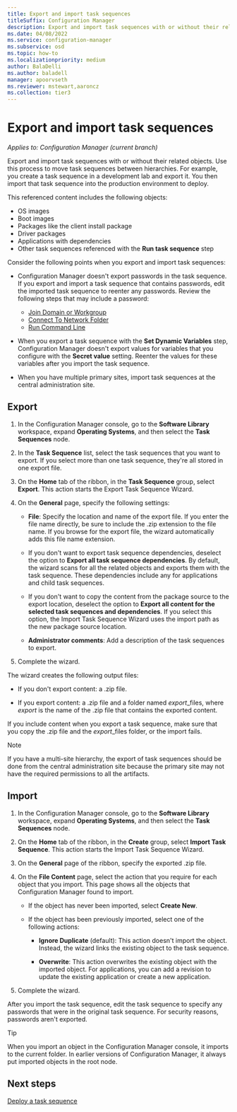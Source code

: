 ```yaml
---
title: Export and import task sequences
titleSuffix: Configuration Manager
description: Export and import task sequences with or without their related objects.
ms.date: 04/08/2022
ms.service: configuration-manager
ms.subservice: osd
ms.topic: how-to
ms.localizationpriority: medium
author: BalaDelli
ms.author: baladell
manager: apoorvseth
ms.reviewer: mstewart,aaroncz 
ms.collection: tier3
---
```


# Export and import task sequences

*Applies to: Configuration Manager (current branch)*

Export and import task sequences with or without their related objects. Use this process to move task sequences between hierarchies. For example, you create a task sequence in a development lab and export it. You then import that task sequence into the production environment to deploy.

This referenced content includes the following objects:

- OS images
- Boot images
- Packages like the client install package
- Driver packages
- Applications with dependencies
- Other task sequences referenced with the **Run task sequence** step<!-- 8915013 -->

Consider the following points when you export and import task sequences:

- Configuration Manager doesn't export passwords in the task sequence. If you export and import a task sequence that contains passwords, edit the imported task sequence to reenter any passwords. Review the following steps that may include a password:

  - [Join Domain or Workgroup](../understand/task-sequence-steps.md#BKMK_JoinDomainorWorkgroup)
  - [Connect To Network Folder](../understand/task-sequence-steps.md#BKMK_ConnectToNetworkFolder)
  - [Run Command Line](../understand/task-sequence-steps.md#BKMK_RunCommandLine)

- When you export a task sequence with the **Set Dynamic Variables** step, Configuration Manager doesn't export values for variables that you configure with the **Secret value** setting. Reenter the values for these variables after you import the task sequence.

- When you have multiple primary sites, import task sequences at the central administration site.

## Export

1. In the Configuration Manager console, go to the **Software Library** workspace, expand **Operating Systems**, and then select the **Task Sequences** node.

1. In the **Task Sequence** list, select the task sequences that you want to export. If you select more than one task sequence, they're all stored in one export file.

1. On the **Home** tab of the ribbon, in the **Task Sequence** group, select **Export**. This action starts the Export Task Sequence Wizard.

1. On the **General** page, specify the following settings:

    - **File**: Specify the location and name of the export file. If you enter the file name directly, be sure to include the .zip extension to the file name. If you browse for the export file, the wizard automatically adds this file name extension.

    - If you don't want to export task sequence dependencies, deselect the option to **Export all task sequence dependencies**. By default, the wizard scans for all the related objects and exports them with the task sequence. These dependencies include any for applications and child task sequences.

    - If you don't want to copy the content from the package source to the export location, deselect the option to **Export all content for the selected task sequences and dependencies**. If you select this option, the Import Task Sequence Wizard uses the import path as the new package source location.

    - **Administrator comments**: Add a description of the task sequences to export.

1. Complete the wizard.

The wizard creates the following output files:

- If you don't export content: a .zip file.

- If you export content: a .zip file and a folder named *export*_files, where *export* is the name of the .zip file that contains the exported content.

If you include content when you export a task sequence, make sure that you copy the .zip file and the *export*_files folder, or the import fails.

> [!NOTE]
> If you have a multi-site hierarchy, the export of task sequences should be done from the central administration site because the primary site may not have the required permissions to all the artifacts.

## Import

1. In the Configuration Manager console, go to the **Software Library** workspace, expand **Operating Systems**, and then select the **Task Sequences** node.

1. On the **Home** tab of the ribbon, in the **Create** group, select **Import Task Sequence**. This action starts the Import Task Sequence Wizard.

1. On the **General** page of the ribbon, specify the exported .zip file.

1. On the **File Content** page, select the action that you require for each object that you import. This page shows all the objects that Configuration Manager found to import.

    - If the object has never been imported, select **Create New**.

    - If the object has been previously imported, select one of the following actions:

        - **Ignore Duplicate** (default): This action doesn't import the object. Instead, the wizard links the existing object to the task sequence.

        - **Overwrite**: This action overwrites the existing object with the imported object. For applications, you can add a revision to update the existing application or create a new application.

1. Complete the wizard.

After you import the task sequence, edit the task sequence to specify any passwords that were in the original task sequence. For security reasons, passwords aren't exported.

> [!TIP]
> When you import an object in the Configuration Manager console, it imports to the current folder. In earlier versions of Configuration Manager, it always put imported objects in the root node.<!--6601203-->

## Next steps

[Deploy a task sequence](deploy-a-task-sequence.md)
